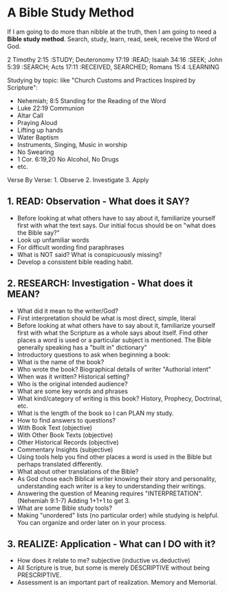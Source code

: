# A Bible Study Method

If I am going to do more than nibble at the truth, then I am going to need a **Bible study method**. Search, study, learn, read, seek, receive the Word of God.

2 Timothy 2:15 :STUDY; Deuteronomy 17:19 :READ; Isaiah 34:16 :SEEK; John 5:39 :SEARCH; Acts 17:11 :RECEIVED, SEARCHED; Romans 15:4 :LEARNING

Studying by topic: like "Church Customs and Practices Inspired by Scripture":

* Nehemiah; 8:5 Standing for the Reading of the Word
* Luke 22:19 Communion
* Altar Call
* Praying Aloud
* Lifting up hands
* Water Baptism
* Instruments, Singing, Music in worship
* No Swearing
* 1 Cor. 6:19,20 No Alcohol, No Drugs
* etc.

Verse By Verse: 1. Observe 2. Investigate 3. Apply

## 1. READ: Observation - What does it SAY?

- Before looking at what others have to say about it, familiarize yourself first with what the text says. Our initial focus should be on "what does the Bible say?"
- Look up unfamiliar words
- For difficult wording find paraphrases
- What is NOT said? What is conspicuously missing?
- Develop a consistent bible reading habit.

## 2. RESEARCH: Investigation - What does it MEAN?

- What did it mean to the writer/God?
- First interpretation should be what is most direct, simple, literal
- Before looking at what others have to say about it, familiarize yourself first with what the Scripture as a whole says about itself. Find other places a word is used or a particular subject is mentioned. The Bible generally speaking has a "built in" dictionary"
- Introductory questions to ask when beginning a book:
- What is the name of the book?
- Who wrote the book? Biographical details of writer "Authorial intent"
- When was it written? Historical setting? 
- Who is the original intended audience?
- What are some key words and phrases
- What kind/category of writing is this book? History, Prophecy, Doctrinal, etc.
- What is the length of the book so I can PLAN my study.
- How to find answers to questions?
- With Book Text (objective)
- With Other Book Texts (objective)
- Other Historical Records (objective)
- Commentary Insights (subjective)
- Using tools help you find other places a word is used in the Bible but perhaps translated differently.
- What about other translations of the Bible?
- As God chose each Biblical writer knowing their story and personality, understanding each writer is a key to understanding their writings.
- Answering the question of Meaning requires "INTERPRETATION". (Nehemiah 9:1-7) Adding 1+1+1 to get 3.
- What are some Bible study tools?
- Making "unordered" lists (no particular order) while studying is helpful. You can organize and order later on in your process.

## 3. REALIZE: Application - What can I DO with it?

- How does it relate to me? subjective (inductive vs.deductive) 
- All Scripture is true, but some is merely DESCRIPTIVE without being PRESCRIPTIVE.
- Assessment is an important part of realization. Memory and Memorial.